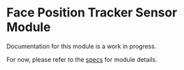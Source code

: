 # Face Position Tracker Sensor Module
Documentation for this module is a work in progress.

For now, please refer to the [specs](specs.yaml) for module details.
